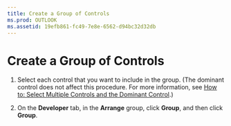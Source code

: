 ```yaml
---
title: Create a Group of Controls
ms.prod: OUTLOOK
ms.assetid: 19efb861-fc49-7e8e-6562-d94bc32d32db
---
```



# Create a Group of Controls

1. Select each control that you want to include in the group. (The dominant control does not affect this procedure. For more information, see  [How to: Select Multiple Controls and the Dominant Control](select-multiple-controls-and-the-dominant-control.md).)
    
2. On the  **Developer** tab, in the **Arrange** group, click **Group**, and then click  **Group**.


    

